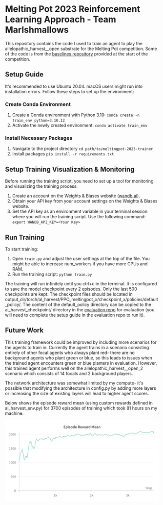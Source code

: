 # Melting Pot 2023 Reinforcement Learning Approach - Team Marlshmallows

This repository contains the code I used to train an agent to play the allelopathic_harvest__open substrate for the Melting Pot competition. Some of the code is from the [baselines repository](https://github.com/rstrivedi/Melting-Pot-Contest-2023) provided at the start of the competition.

## Setup Guide

It's recommended to use Ubuntu 20.04. macOS users might run into installation errors. Follow these steps to set up the environment:

### Create Conda Environment

1. Create a Conda environment with Python 3.10:
`conda create -n train_env python=3.10.12`
2. Activate the newly created environment:
`conda activate train_env`

### Install Necessary Packages

1. Navigate to the project directory
`cd path/to/meltingpot-2023-trainer`
2. Install packages
`pip install -r requirements.txt`

## Setup Training Visualization & Monitoring

Before running the training script, you need to set up a tool for monitoring and visualizing the training process:

1. Create an account on the Weights & Biases website ([wandb.ai](https://wandb.ai)).
2. Obtain your API key from your account settings on the Weights & Biases website.
3. Set the API key as an environment variable in your terminal session where you will run the training script. Use the following command:
`export WANDB_API_KEY=<Your Key>`

## Run Training

To start training:

1. Open `train.py` and adjust the user settings at the top of the file. You might be able to increase num_workers if you have more CPUs and RAM.
2. Run the training script:
`python train.py`

The training will run infinitely until you ctrl+c in the terminal. It is configured to save the model checkpoint every 2 episodes. Only the last 500 checkpoints are kept. The checkpoint files should be located in output_dir/torch/al_harvest/PPO_meltingpot_x/checkpoint_x/policies/default_policy/. The content of the default_policy directory can be copied to the al_harvest_checkpoint/ directory in the [evaluation repo](https://github.com/benjamin-swain/meltingpot-2023-solution) for evaluation (you will need to complete the setup guide in the evaluation repo to run it).

## Future Work

This training framework could be improved by including more scenarios for the agents to train in. Currently the agent trains in a scenario consisting entirely of other focal agents who always plant red- there are no background agents who plant green or blue, so this leads to 
issues when the trained agent encounters green or blue planters in evaluation. However, this trained agent performs well on the allelopathic_harvest__open_2 scenario which consists of 14 focals and 2 background players.

The network architecture was somewhat limited by my compute- it's possible that modifying the architecture in config.py by adding more layers or increasing the size of existing layers will lead to higher agent scores.

Below shows the episode reward mean (using custom rewards defined in al_harvest_env.py) for 3700 episodes of training which took 81 hours on my machine.

![My Best Training Run](training_image.PNG)